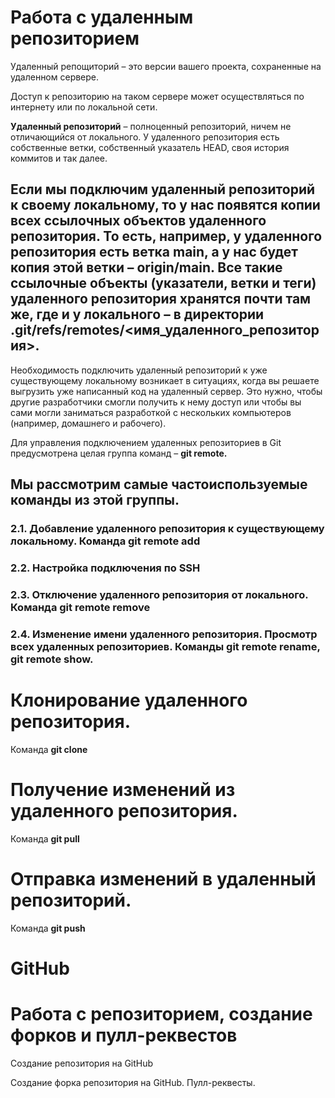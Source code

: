 __Работа с удаленным репозиторием__ 
=
Удаленный репощиторий – это версии вашего проекта, сохраненные на удаленном сервере. 

Доступ к репозиторию на таком сервере может осуществляться по интернету или по локальной сети.

**Удаленный репозиторий** – полноценный репозиторий, ничем не отличающийся от локального. У удаленного репозитория есть собственные ветки, собственный указатель HEAD, своя история коммитов и так далее.

## Если мы подключим удаленный репозиторий к своему локальному, то у нас появятся копии всех ссылочных объектов удаленного репозитория. То есть, например, у удаленного репозитория есть ветка main, а у нас будет копия этой ветки – **origin/main**. Все такие ссылочные объекты (указатели, ветки и теги) удаленного репозитория хранятся почти там же, где и у локального – в директории .**git/refs/remotes/<имя_удаленного_репозитория>.**

Необходимость подключить удаленный репозиторий к уже существующему локальному возникает в ситуациях, когда вы решаете выгрузить уже написанный код на удаленный сервер. Это нужно, чтобы другие разработчики смогли получить к нему доступ или чтобы вы сами могли заниматься разработкой с нескольких компьютеров (например, домашнего и рабочего).

Для управления подключением удаленных репозиториев в Git предусмотрена целая группа команд – **git remote.** 

## Мы рассмотрим самые частоиспользуемые команды из этой группы.

### 2.1. Добавление удаленного репозитория к существующему локальному. Команда **git remote add**

### 2.2. Настройка подключения по **SSH**

### 2.3. Отключение удаленного репозитория от локального. Команда **git remote remove**

### 2.4. Изменение имени удаленного репозитория. Просмотр всех удаленных репозиториев. Команды **git remote rename, git remote show.**

# Клонирование удаленного репозитория.
Команда **git clone**

# Получение изменений из удаленного репозитория. 
Команда **git pull**

# Отправка изменений в удаленный репозиторий. 
Команда **git push**

# **GitHub**

# Работа с репозиторием, создание форков и пулл-реквестов

Создание репозитория на GitHub

Создание форка репозитория на GitHub. Пулл-реквесты.


